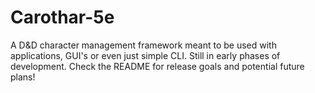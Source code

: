 # Carothar-5e
A D&amp;D character management framework meant to be used with applications, GUI's or even just simple CLI. Still in early phases of development. Check the README for release goals and potential future plans!
